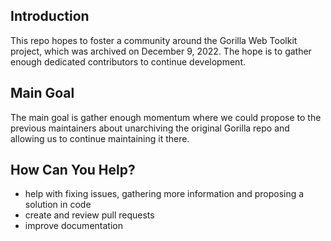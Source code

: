 ## Introduction

This repo hopes to foster a community around the Gorilla Web Toolkit project, which was archived on December 9, 2022.  The hope is to gather enough dedicated contributors to continue development.  

## Main Goal

The main goal is gather enough momentum where we could propose to the previous maintainers about unarchiving the original Gorilla repo and allowing us to continue maintaining it there.

## How Can You Help?

- help with fixing issues, gathering more information and proposing a solution in code
- create and review pull requests
- improve documentation
